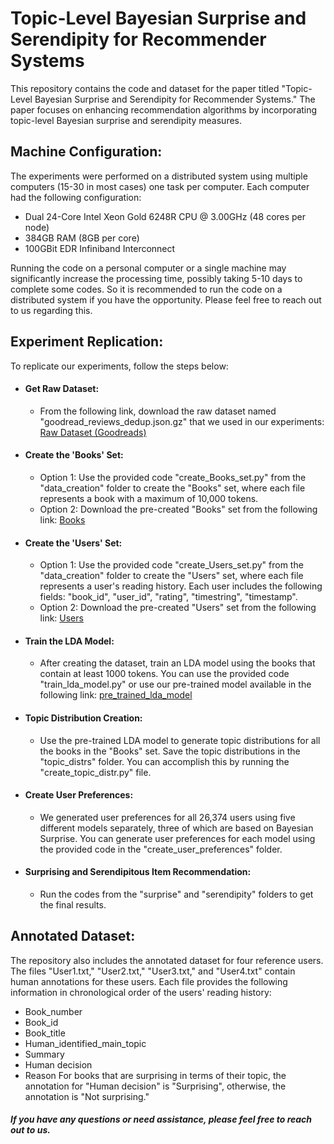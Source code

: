# Topic-Level Bayesian Surprise and Serendipity for Recommender Systems
This repository contains the code and dataset for the paper titled "Topic-Level Bayesian Surprise and Serendipity for Recommender Systems." The paper focuses on enhancing recommendation algorithms by incorporating topic-level Bayesian surprise and serendipity measures.

## Machine Configuration:
The experiments were performed on a distributed system using multiple computers (15-30 in most cases) one task per computer. Each computer had the following configuration:
- Dual 24-Core Intel Xeon Gold 6248R CPU @ 3.00GHz (48 cores per node)
- 384GB RAM (8GB per core)
- 100GBit EDR Infiniband Interconnect

Running the code on a personal computer or a single machine may significantly increase the processing time, possibly taking 5-10 days to complete some codes. So it is recommended to run the code on a distributed system if you have the opportunity. Please feel free to reach out to us regarding this.

## Experiment Replication:
To replicate our experiments, follow the steps below:
- #### Get Raw Dataset:
  - From the following link, download the raw dataset named "goodread_reviews_dedup.json.gz" that we used in our experiments:  
  [Raw Dataset (Goodreads)](https://sites.google.com/eng.ucsd.edu/ucsdbookgraph/reviews)
- #### Create the 'Books' Set:
  - Option 1: Use the provided code "create_Books_set.py" from the "data_creation" folder to create the "Books" set, where each file represents a book with a maximum of 10,000 tokens.
  - Option 2: Download the pre-created "Books" set from the following link: [Books](https://drive.google.com/file/d/1ymtN75HkxWKiLuFjez5KCLAf3K1SEkoD/view?usp=sharing)
- #### Create the 'Users' Set:
  - Option 1: Use the provided code "create_Users_set.py" from the "data_creation" folder to create the "Users" set, where each file represents a user's reading history. Each user includes the following fields: "book_id", "user_id", "rating", "timestring", "timestamp".
  - Option 2: Download the pre-created "Users" set from the following link: [Users](https://drive.google.com/file/d/1SY6zSqbxEdtrUmgk42Cg6p9OEz-mFMrU/view?usp=sharing)
- #### Train the LDA Model:
  - After creating the dataset, train an LDA model using the books that contain at least 1000 tokens. You can use the provided code "train_lda_model.py" or use our pre-trained model available in the following link: [pre_trained_lda_model](https://drive.google.com/file/d/1DBztAei7S2Pd3p4902u30PMApRA4ngiT/view?usp=sharing)
- #### Topic Distribution Creation:
  - Use the pre-trained LDA model to generate topic distributions for all the books in the "Books" set. Save the topic distributions in the "topic_distrs" folder. You can accomplish this by running the "create_topic_distr.py" file.
- #### Create User Preferences:
  - We generated user preferences for all 26,374 users using five different models separately, three of which are based on Bayesian Surprise. You can generate user preferences for each model using the provided code in the "create_user_preferences" folder.
- #### Surprising and Serendipitous Item Recommendation:
  - Run the codes from the "surprise" and "serendipity" folders to get the final results.

## Annotated Dataset:
The repository also includes the annotated dataset for four reference users. The files "User1.txt," "User2.txt," "User3.txt," and "User4.txt" contain human annotations for these users. Each file provides the following information in chronological order of the users' reading history:
- Book_number
- Book_id
- Book_title
- Human_identified_main_topic
- Summary
- Human decision
- Reason
For books that are surprising in terms of their topic, the annotation for "Human decision" is "Surprising", otherwise, the annotation is "Not surprising."


##### If you have any questions or need assistance, please feel free to reach out to us.
